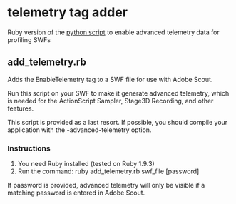 telemetry tag adder
=============== 
Ruby version of the [python script](https://github.com/adobe/telemetry-utils) to enable advanced telemetry data for profiling SWFs

## add_telemetry.rb

Adds the EnableTelemetry tag to a SWF file for use with Adobe Scout.

Run this script on your SWF to make it generate advanced telemetry, which is
needed for the ActionScript Sampler, Stage3D Recording, and other features.

This script is provided as a last resort. If possible, you should compile your
application with the -advanced-telemetry option.

### Instructions

1. You need Ruby installed (tested on Ruby 1.9.3)
2. Run the command:
		ruby add_telemetry.rb swf_file [password]


If password is provided, advanced telemetry will only be visible if a matching 
password is entered in Adobe Scout. 
